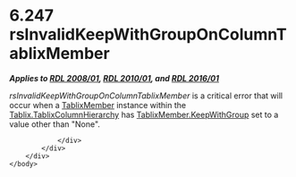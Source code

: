<html dir="LTR" xmlns:mshelp="http://msdn.microsoft.com/mshelp" xmlns:ddue="http://ddue.schemas.microsoft.com/authoring/2003/5" xmlns:xlink="http://www.w3.org/1999/xlink" xmlns:tool="http://www.microsoft.com/tooltip">
    <head>
        <meta http-equiv="Content-Type" content="text/html; CHARSET=utf-8"></meta>
        <meta name="save" content="history"></meta>
        <title>6.247 rsInvalidKeepWithGroupOnColumnTablixMember</title>
        <xml>
            <mshelp:toctitle title="6.247 rsInvalidKeepWithGroupOnColumnTablixMember"></mshelp:toctitle>
            <mshelp:rltitle title="[MS-RDL]: rsInvalidKeepWithGroupOnColumnTablixMember"></mshelp:rltitle>
            <mshelp:keyword index="A" term="4df078c4-0f26-473f-8922-be2ff06381d7"></mshelp:keyword>
            <mshelp:attr name="DCSext.ContentType" value="open specification"></mshelp:attr>
            <mshelp:attr name="AssetID" value="4df078c4-0f26-473f-8922-be2ff06381d7"></mshelp:attr>
            <mshelp:attr name="TopicType" value="kbRef"></mshelp:attr>
            <mshelp:attr name="DCSext.Title" value="[MS-RDL]: rsInvalidKeepWithGroupOnColumnTablixMember" />
        </xml>
    </head>
    <body>
        <div id="header">
            <h1 class="heading">6.247 rsInvalidKeepWithGroupOnColumnTablixMember</h1>
        </div>
        <div id="mainSection">
            <div id="mainBody">
                <div id="allHistory" class="saveHistory"></div>
                <div id="sectionSection0" class="section" name="collapseableSection">
                    

<p><b><i>Applies to </i></b><a href="1e855f94-4617-47e4-b89e-0856c6cb420f.html"><b><i>RDL 2008/01</i></b></a><b><i>,
</i></b><a href="3428e690-a348-4ec7-8a6a-8efb42d2cdee.html"><b><i>RDL 2010/01</i></b></a><b><i>,
and </i></b><a href="52ce3983-2bfc-4e72-9359-42aaf5fe4509.html"><b><i>RDL 2016/01</i></b></a></p>

<p><i>rsInvalidKeepWithGroupOnColumnTablixMember</i> is a
critical error that will occur when a <a href="1d8a9691-b173-4e24-9ea9-1f486bc824fd.html">TablixMember</a> instance
within the <a href="cec79793-0ca9-47b9-b2f0-465fb01fd808.html">Tablix.TablixColumnHierarchy</a>
has <a href="21e238be-5596-42ad-8583-0c8ef5fdab50.html">TablixMember.KeepWithGroup</a>
set to a value other than &quot;None&quot;.</p>


                </div>
            </div>
        </div>
    </body>
</html>